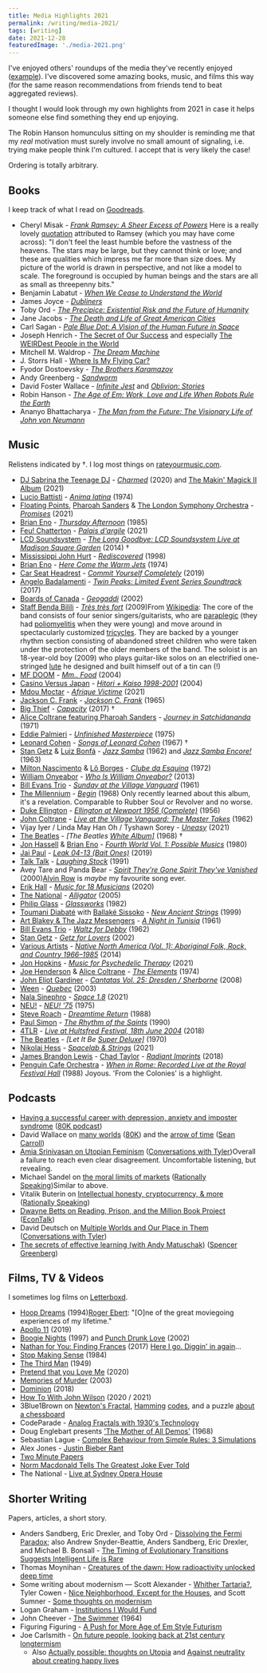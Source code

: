 ```yaml
---
title: Media Highlights 2021
permalink: /writing/media-2021/
tags: [writing]
date: 2021-12-28
featuredImage: './media-2021.png'
---
```

I've enjoyed others' roundups of the media they've recently enjoyed ([example](http://lukemuehlhauser.com/media-diet-for-q3-2021/)). I've discovered some amazing books, music, and films this way (for the same reason recommendations from friends tend to beat aggregated reviews).

I thought I would look through my own highlights from 2021 in case it helps someone else find something they end up enjoying.

The Robin Hanson homunculus sitting on my shoulder is reminding me that my *real* motivation must surely involve no small amount of signaling, i.e. trying make people think I'm cultured. I accept that is very likely the case!

Ordering is totally arbitrary.

## Books

I keep track of what I read on [Goodreads](https://www.goodreads.com/user/show/38695642-fin-moorhouse).

- Cheryl Misak - [*Frank Ramsey: A Sheer Excess of Powers*](https://www.goodreads.com/book/show/52950063-frank-ramsey)<Sidenote label='ramsey'> Here is a really lovely <a href='https://www.goodreads.com/quotes/787508-i-don-t-feel-the-least-humble-before-the-vastness-of'>quotation</a> attributed to Ramsey (which you may have come across): "I don't feel the least humble before the vastness of the heavens. The stars may be large, but they cannot think or love; and these are qualities which impress me far more than size does. My picture of the world is drawn in perspective, and not like a model to scale. The foreground is occupied by human beings and the stars are all as small as threepenny bits."</Sidenote>
- Benjamin Labatut - *[When We Cease to Understand the World](https://www.goodreads.com/book/show/53972214-when-we-cease-to-understand-the-world)*
- James Joyce - [*Dubliners*](https://www.goodreads.com/book/show/11012.Dubliners)
- Toby Ord - [*The Precipice: Existential Risk and the Future of Humanity*](https://www.goodreads.com/book/show/50485582-the-precipice)
- Jane Jacobs - [*The Death and Life of Great American Cities*](https://www.goodreads.com/book/show/30833.The_Death_and_Life_of_Great_American_Cities)
- Carl Sagan - [*Pale Blue Dot: A Vision of the Human Future in Space*](https://www.goodreads.com/book/show/61663.Pale_Blue_Dot)
- Joseph Henrich - [The Secret of Our Success](https://www.goodreads.com/book/show/25761655-the-secret-of-our-success) and especially [The WEIRDest People in the World](https://www.goodreads.com/book/show/51710349-the-weirdest-people-in-the-world)
- Mitchell M. Waldrop - [*The Dream Machine*](https://press.stripe.com/the-dream-machine)
- J. Storrs Hall - [Where Is My Flying Car?](https://press.stripe.com/where-is-my-flying-car)
- Fyodor Dostoevsky - [*The Brothers Karamazov*](https://www.goodreads.com/book/show/4935.The_Brothers_Karamazov)
- Andy Greenberg - [*Sandworm*](https://www.goodreads.com/book/show/41436213-sandworm)
- David Foster Wallace - [*Infinite Jest*](https://www.goodreads.com/book/show/6759.Infinite_Jest) and [*Oblivion: Stories*](https://www.goodreads.com/book/show/6749.Oblivion)
- Robin Hanson - [*The Age of Em: Work, Love and Life When Robots Rule the Earth*](https://www.goodreads.com/book/show/26831944-the-age-of-em)
- Ananyo Bhattacharya - [*The Man from the Future: The Visionary Life of John von Neumann*](https://www.goodreads.com/book/show/56155133-the-man-from-the-future)

## Music

Relistens indicated by †. I log most things on [rateyourmusic.com](https://rateyourmusic.com/~finm).

- [DJ Sabrina the Teenage DJ](https://rateyourmusic.com/artist/dj-sabrina-the-teenage-dj) - *[Charmed](https://rateyourmusic.com/release/album/dj-sabrina-the-teenage-dj/charmed/)* (2020) and [The Makin' Magick II Album](https://rateyourmusic.com/release/album/dj-sabrina-the-teenage-dj/the-makin-magick-ii-album/) (2021)
- [Lucio Battisti](https://rateyourmusic.com/artist/lucio_battisti) - *[Anima latina](https://rateyourmusic.com/release/album/lucio-battisti/anima-latina/)* (1974)
- [Floating Points](https://rateyourmusic.com/artist/floating-points), [Pharoah Sanders](https://rateyourmusic.com/artist/pharoah_sanders) & [The London Symphony Orchestra](https://rateyourmusic.com/artist/london-symphony-orchestra) - *[Promises](https://rateyourmusic.com/release/album/floating-points-pharoah-sanders-and-the-london-symphony-orchestra/promises/)* (2021)
- [Brian Eno](https://rateyourmusic.com/artist/brian-eno) - *[Thursday Afternoon](https://rateyourmusic.com/release/album/brian-eno/thursday-afternoon/)* (1985)
- [Feu! Chatterton](https://rateyourmusic.com/artist/feu-chatterton) - *[Palais d'argile](https://rateyourmusic.com/release/album/feu-chatterton/palais-dargile/)* (2021)
- [LCD Soundsystem](https://rateyourmusic.com/artist/lcd-soundsystem) - *[The Long Goodbye: LCD Soundsystem Live at Madison Square Garden](https://rateyourmusic.com/release/album/lcd-soundsystem/the-long-goodbye-lcd-soundsystem-live-at-madison-square-garden/)* (2014) †
- [Mississippi John Hurt](https://rateyourmusic.com/artist/mississippi-john-hurt) - *[Rediscovered](https://rateyourmusic.com/release/comp/mississippi-john-hurt/rediscovered/)*  (1998)
- [Brian Eno](https://rateyourmusic.com/artist/brian-eno) - *[Here Come the Warm Jets](https://rateyourmusic.com/release/album/eno/here-come-the-warm-jets/)* (1974)
- [Car Seat Headrest](https://rateyourmusic.com/artist/car-seat-headrest) - *[Commit Yourself Completely](https://rateyourmusic.com/release/album/car-seat-headrest/commit-yourself-completely/)* (2019)
- [Angelo Badalamenti](https://rateyourmusic.com/artist/angelo-badalamenti) - *[Twin Peaks: Limited Event Series Soundtrack](https://rateyourmusic.com/release/album/angelo-badalamenti/twin-peaks-limited-event-series-soundtrack/)* (2017)
- [Boards of Canada](https://rateyourmusic.com/artist/boards-of-canada) - *[Geogaddi](https://rateyourmusic.com/release/album/boards-of-canada/geogaddi/)* (2002)
- [Staff Benda Bilili](https://rateyourmusic.com/artist/staff_benda_bilili) - *[Très très fort](https://rateyourmusic.com/release/album/staff_benda_bilili/tres_tres_fort/)* (2009)<Sidenote label='sub'>From [Wikipedia](https://en.wikipedia.org/wiki/Staff_Benda_Bilili): The core of the band consists of four senior singers/guitarists, who are [paraplegic](https://en.wikipedia.org/wiki/Paraplegia) (they had [poliomyelitis](https://en.wikipedia.org/wiki/Poliomyelitis) when they were young) and move around in spectacularly customized [tricycles](https://en.wikipedia.org/wiki/Tricycle). They are backed by a younger rhythm section consisting of abandoned street children who were taken under the protection of the older members of the band. The soloist is an 18-year-old boy (2009) who plays guitar-like solos on an electrified one-stringed [lute](https://en.wikipedia.org/wiki/Lute) he designed and built himself out of a tin can (!)</Sidenote>
- [MF DOOM](https://rateyourmusic.com/artist/mf-doom) - *[Mm.. Food](https://rateyourmusic.com/release/album/mf-doom/mm-food/)* (2004)
- [Casino Versus Japan](https://rateyourmusic.com/artist/casino-versus-japan) - *[Hitori + Kaiso 1998-2001](https://rateyourmusic.com/release/album/casino-versus-japan/hitori-kaiso-1998-2001/)* (2004)
- [Mdou Moctar](https://rateyourmusic.com/artist/mdou-moctar) - *[Afrique Victime](https://rateyourmusic.com/release/album/mdou-moctar/afrique-victime/)* (2021)
- [Jackson C. Frank](https://rateyourmusic.com/artist/jackson_c__frank) - *[Jackson C. Frank](https://rateyourmusic.com/release/album/jackson-c-frank/jackson-c-frank/)* (1965)
- [Big Thief](https://rateyourmusic.com/artist/big-thief) - *[Capacity](https://rateyourmusic.com/release/album/big-thief/capacity/)*  (2017) †
- [Alice Coltrane featuring Pharoah Sanders](https://rateyourmusic.com/artist/alice-coltrane) - *[Journey in Satchidananda](https://rateyourmusic.com/release/album/alice-coltrane-featuring-pharoah-sanders/journey-in-satchidananda/)* (1971)
- [Eddie Palmieri](https://rateyourmusic.com/artist/eddie-palmieri) - *[Unfinished Masterpiece](https://rateyourmusic.com/release/album/eddie-palmieri/unfinished-masterpiece/)* (1975)
- [Leonard Cohen](https://rateyourmusic.com/artist/leonard-cohen) - *[Songs of Leonard Cohen](https://rateyourmusic.com/release/album/leonard-cohen/songs-of-leonard-cohen/)* (1967) †
- [Stan Getz](https://rateyourmusic.com/artist/stan-getz) & [Luiz Bonfá](https://rateyourmusic.com/artist/luiz_bonfa) - *[Jazz Samba](https://rateyourmusic.com/release/album/stan-getz-charlie-byrd/jazz-samba/)*   (1962) and *[Jazz Samba Encore!](https://rateyourmusic.com/release/album/stan-getz-luiz-bonfa/jazz-samba-encore/)* (1963)
- [Milton Nascimento](https://rateyourmusic.com/artist/milton-nascimento) & [Lô Borges](https://rateyourmusic.com/artist/lo-borges) - *[Clube da Esquina](https://rateyourmusic.com/release/album/milton-nascimento-lo-borges/clube-da-esquina/)* (1972)
- [William Onyeabor](https://rateyourmusic.com/artist/william-onyeabor) - *[Who Is William Onyeabor?](https://rateyourmusic.com/release/comp/william-onyeabor/who-is-william-onyeabor/)* (2013)
- [Bill Evans Trio](https://rateyourmusic.com/artist/bill-evans) - *[Sunday at the Village Vanguard](https://rateyourmusic.com/release/album/bill-evans-trio/sunday-at-the-village-vanguard/)* (1961)
- [The Millennium](https://rateyourmusic.com/artist/the-millennium) - *[Begin](https://rateyourmusic.com/release/album/the-millennium/begin/)* (1968) <Sidenote label='begin'>Only recently learned about this album, it's a revelation. Comparable to Rubber Soul or Revolver and no worse.</Sidenote>
- [Duke Ellington](https://rateyourmusic.com/artist/duke-ellington) - *[Ellington at Newport 1956 (Complete)](https://rateyourmusic.com/release/album/duke-ellington/ellington-at-newport-1956-complete-2/)* (1956)
- [John Coltrane](https://rateyourmusic.com/artist/john-coltrane) - *[Live at the Village Vanguard: The Master Takes](https://rateyourmusic.com/release/comp/john_coltrane/live_at_the_village_vanguard__the_master_takes/)* (1962)
- Vijay Iyer /  Linda May Han Oh / Tyshawn Sorey - *[Uneasy](https://rateyourmusic.com/release/album/vijay-iyer-linda-may-han-oh-tyshawn-sorey/uneasy/)* (2021)
- [The Beatles](https://rateyourmusic.com/artist/the-beatles) - *[The Beatles [White Album\]](https://rateyourmusic.com/release/album/the-beatles/the-beatles-white-album/)* (1968) †
- [Jon Hassell](https://rateyourmusic.com/artist/jon-hassell) & [Brian Eno](https://rateyourmusic.com/artist/brian-eno) - *[Fourth World Vol. 1: Possible Musics](https://rateyourmusic.com/release/album/jon-hassell-brian-eno/fourth-world-vol-1-possible-musics/)* (1980)
- [Jai Paul](https://rateyourmusic.com/artist/jai-paul) - *[Leak 04-13 (Bait Ones)](https://rateyourmusic.com/release/album/jai-paul/leak-04-13-bait-ones/)* (2019)
- [Talk Talk](https://rateyourmusic.com/artist/talk-talk) - *[Laughing Stock](https://rateyourmusic.com/release/album/talk-talk/laughing-stock/)* (1991)
- Avey Tare and Panda Bear - *[Spirit They're Gone Spirit They've Vanished](https://rateyourmusic.com/release/album/avey-tare-and-panda-bear/spirit-theyre-gone-spirit-theyve-vanished-3/)* (2000)<Sidenote label='spirit'>[Alvin Row](https://www.youtube.com/watch?v=XTRGYz17E5U) is *maybe* my favourite song ever.</Sidenote>
- [Erik Hall](https://rateyourmusic.com/artist/erik-hall) - *[Music for 18 Musicians](https://rateyourmusic.com/release/album/erik-hall/music-for-18-musicians/)* (2020)
- [The National](https://rateyourmusic.com/artist/the-national) - *[Alligator](https://rateyourmusic.com/release/album/the-national/alligator/)* (2005)
- [Philip Glass](https://rateyourmusic.com/artist/philip-glass) - *[Glassworks](https://rateyourmusic.com/release/album/philip-glass/glassworks/)* (1982)
- [Toumani Diabaté](https://rateyourmusic.com/artist/toumani-diabate) with [Ballaké Sissoko](https://rateyourmusic.com/artist/ballake-sissoko) - *[New Ancient Strings](https://rateyourmusic.com/release/album/toumani-diabate-with-ballake-sissoko/new-ancient-strings/)* (1999)
- [Art Blakey & The Jazz Messengers](https://rateyourmusic.com/artist/art-blakey) - *[A Night in Tunisia](https://rateyourmusic.com/release/album/art_blakey_and_the_jazz_messengers/a_night_in_tunisia_f9/)* (1961)
- [Bill Evans Trio](https://rateyourmusic.com/artist/bill-evans) - *[Waltz for Debby](https://rateyourmusic.com/release/album/bill-evans-trio/waltz-for-debby/)* (1962)
- [Stan Getz](https://rateyourmusic.com/artist/stan-getz) - *[Getz for Lovers](https://rateyourmusic.com/release/comp/stan-getz/getz-for-lovers/)* (2002)
- [Various Artists](https://rateyourmusic.com/artist/various-artists) - *[Native North America (Vol. 1): Aboriginal Folk, Rock, and Country 1966–1985](https://rateyourmusic.com/release/comp/various-artists/native-north-america-vol-1-aboriginal-folk-rock-and-country-1966–1985/)* (2014)
- [Jon Hopkins](https://rateyourmusic.com/artist/jon-hopkins) - *[Music for Psychedelic Therapy](https://rateyourmusic.com/release/album/jon-hopkins/music-for-psychedelic-therapy/)*   (2021)
- [Joe Henderson](https://rateyourmusic.com/artist/joe-henderson) & [Alice Coltrane](https://rateyourmusic.com/artist/alice-coltrane) - *[The Elements](https://rateyourmusic.com/release/album/joe-henderson-alice-coltrane/the-elements/)* (1974)
- [John Eliot Gardiner](https://rateyourmusic.com/artist/john_eliot_gardiner) - *[Cantatas Vol. 25: Dresden / Sherborne](https://rateyourmusic.com/release/album/john-eliot-gardiner/cantatas-vol-25-dresden-sherborne/)* (2008)
- [Ween](https://rateyourmusic.com/artist/ween) - *[Quebec](https://rateyourmusic.com/release/album/ween/quebec/)* (2003)
- [Nala Sinephro](https://rateyourmusic.com/artist/nala-sinephro) - *[Space 1.8](https://rateyourmusic.com/release/album/nala-sinephro/space-1_8/)* (2021)
- [NEU!](https://rateyourmusic.com/artist/neu) - *[NEU! '75](https://rateyourmusic.com/release/album/neu/neu-75/)* (1975)
- [Steve Roach](https://rateyourmusic.com/artist/steve_roach) - *[Dreamtime Return](https://rateyourmusic.com/release/album/steve-roach/dreamtime-return/)* (1988)
- [Paul Simon](https://rateyourmusic.com/artist/paul-simon) - *[The Rhythm of the Saints](https://rateyourmusic.com/release/album/paul-simon/the-rhythm-of-the-saints/)* (1990)
- [4TLR](https://rateyourmusic.com/artist/four-tet) - *[Live at Hultsfred Festival, 18th June 2004](https://rateyourmusic.com/release/album/4tlr/live-at-hultsfred-festival-18th-june-2004/)* (2018)
- [The Beatles](https://rateyourmusic.com/artist/the-beatles) - *[Let It Be [Super Deluxe\]](https://rateyourmusic.com/release/album/the-beatles/let-it-be-87/)* (1970)
- [Nikolaj Hess](https://rateyourmusic.com/artist/nikolaj-hess) - *[Spacelab & Strings](https://rateyourmusic.com/release/album/nikolaj-hess/spacelab-and-strings/)* (2021)
- [James Brandon Lewis](https://rateyourmusic.com/artist/james_brandon_lewis) - [Chad Taylor](https://rateyourmusic.com/artist/chad-taylor) - *[Radiant Imprints](https://rateyourmusic.com/release/album/james-brandon-lewis-chad-taylor/radiant-imprints/)* (2018)
- [Penguin Cafe Orchestra](https://rateyourmusic.com/artist/penguin-cafe-orchestra) - *[When in Rome: Recorded Live at the Royal Festival Hall](https://rateyourmusic.com/release/album/penguin-cafe-orchestra/when-in-rome-recorded-live-at-the-royal-festival-hall/)* (1988) <Sidenote label='pco'>Joyous. 'From the Colonies' is a highlight.</Sidenote>

## Podcasts

- [Having a successful career with depression, anxiety and imposter syndrome](https://80000hours.org/podcast/episodes/depression-anxiety-imposter-syndrome/) ([80K podcast](https://80000hours.org/podcast/))
- David Wallace on [many worlds](https://80000hours.org/podcast/episodes/david-wallace-many-worlds-theory-of-quantum-mechanics/) ([80K](https://80000hours.org/podcast/)) and the [arrow of time](https://www.preposterousuniverse.com/podcast/2021/08/02/158-david-wallace-on-the-arrow-of-time/) ([Sean Carroll](https://www.preposterousuniverse.com/podcast/))
- [Amia Srinivasan on Utopian Feminism](https://conversationswithtyler.com/episodes/amia-srinivasan/) ([Conversations with Tyler](https://conversationswithtyler.com))<Sidenote label='amia'>Overall a failure to reach even clear disagreement. Uncomfortable listening, but revealing.</Sidenote>
- Michael Sandel on [the moral limits of markets](http://rationallyspeakingpodcast.org/episode-247-the-moral-limits-of-markets-the-problem-with-meritocracy-michael-sandel/) ([Rationally Speaking](http://rationallyspeakingpodcast.org))<Sidenote label='sandel'>Similar to above.</Sidenote>
- Vitalik Buterin on [Intellectual honesty, cryptocurrency, & more](http://rationallyspeakingpodcast.org/253-intellectual-honesty-cryptocurrency-more-vitalik-buterin/) ([Rationally Speaking](http://rationallyspeakingpodcast.org))
- [Dwayne Betts on Reading, Prison, and the Million Book Project](https://www.econtalk.org/dwayne-betts-on-reading-prison-and-the-million-book-project/) ([EconTalk](https://www.econtalk.org/))
- David Deutsch on [Multiple Worlds and Our Place in Them](https://conversationswithtyler.com/episodes/david-deutsch/) ([Conversations with Tyler](https://conversationswithtyler.com))
- [The secrets of effective learning (with Andy Matuschak)](https://podcasts.apple.com/us/podcast/the-secrets-of-effective-learning-with-andy-matuschak/id1535406429?i=1000530422993) ([Spencer Greenberg](https://clearerthinkingpodcast.com/))

## Films, TV & Videos

I sometimes log films on [Letterboxd](https://letterboxd.com/finm/films/by/date/).

- [Hoop Dreams](https://letterboxd.com/film/hoop-dreams/) (1994)<Sidenote label='hoop'><a href='https://www.rogerebert.com/roger-ebert/the-great-american-documentary'>Roger Ebert</a>: "[O]ne of the great moviegoing experiences of my lifetime."</Sidenote>
- [Apollo 11](https://letterboxd.com/film/apollo-11-2019/) (2019)
- [Boogie Nights](https://letterboxd.com/film/boogie-nights/) (1997) and [Punch Drunk Love](https://letterboxd.com/film/punch-drunk-love/) (2002)
- [Nathan for You: Finding Frances](https://letterboxd.com/film/nathan-for-you-finding-frances/) (2017) <Sidenote label='hoop'><a href='https://www.youtube.com/watch?v=fc7cYfox91k'>Here I go. Diggin' in again</a>...</Sidenote>
- [Stop Making Sense](https://letterboxd.com/film/stop-making-sense/) (1984)
- [The Third Man](https://letterboxd.com/film/the-third-man/) (1949)
- [Pretend that you Love Me](https://youtu.be/enazxSimfm0) (2020)
- [Memories of Murder](https://letterboxd.com/film/memories-of-murder/) (2003)
- [Dominion](https://letterboxd.com/film/dominion-2018/) (2018)
- [How To With John Wilson](https://en.wikipedia.org/wiki/How_To_with_John_Wilson) (2020 / 2021)
- 3Blue1Brown on [Newton's Fractal](https://www.youtube.com/watch?v=-RdOwhmqP5s), [Hamming](https://www.youtube.com/watch?v=X8jsijhllIA) [codes](https://www.youtube.com/watch?v=b3NxrZOu_CE), and a puzzle [about a chessboard](https://www.youtube.com/watch?v=wTJI_WuZSwE&t=71s)
- CodeParade - [Analog Fractals with 1930's Technology](https://youtu.be/Pv26QAOcb6Q)
- Doug Englebart presents ['The Mother of All Demos'](https://youtu.be/yJDv-zdhzMY) (1968)
- Sebastian Lague - [Complex Behaviour from Simple Rules: 3 Simulations](https://youtu.be/kzwT3wQWAHE)
- Alex Jones - [Justin Bieber Rant](https://www.youtube.com/watch?v=_t3POfNbx6M&list=FL0i2I3RE2dAtNnpgTlkxVsQ)
- [Two Minute Papers](https://www.youtube.com/channel/UCbfYPyITQ-7l4upoX8nvctg)
- [Norm Macdonald Tells The Greatest Joke Ever Told](https://youtu.be/1-MJy7w69EU)
- The National - [Live at Sydney Opera House](https://www.youtube.com/watch?v=uWd0EWKpH94&list=FL0i2I3RE2dAtNnpgTlkxVsQ&index=28&t=2508s)

## Shorter Writing

Papers, articles, a short story.

- Anders Sandberg, Eric Drexler, and Toby Ord - [Dissolving the Fermi Paradox](https://arxiv.org/abs/1806.02404); also Andrew Snyder-Beattie, Anders Sandberg, Eric Drexler, and Michael B. Bonsall - [The Timing of Evolutionary Transitions Suggests Intelligent Life is Rare](https://www.liebertpub.com/doi/full/10.1089/ast.2019.2149)
- Thomas Moynihan - [Creatures of the dawn: How radioactivity unlocked deep time](https://www.bbc.com/future/article/20210929-creatures-of-the-dawn-how-radioactivity-unlocked-deep-time)
- Some writing about modernism — Scott Alexander - [Whither Tartaria?](https://astralcodexten.substack.com/p/whither-tartaria), Tyler Cowen - [Nice Neighborhood, Except for the Houses](https://www.bloomberg.com/opinion/articles/2021-10-05/urban-design-why-can-t-we-build-nice-neighborhoods-anymore?srnd=premium&sref=XgZBm7li), and Scott Sumner - [Some thoughts on modernism](https://www.econlib.org/some-random-thoughts-on-modernism/)
- Logan Graham - [Institutions I Would Fund](http://logangraham.xyz/blog/Institutions-I-Would-Fund)
- John Cheever - [The Swimmer](https://www.newyorker.com/magazine/1964/07/18/the-swimmer) (1964)
- Figuring Figuring - [A Push for More Age of Em Style Futurism](https://figuringfiguring.com/2020/06/15/a-push-for-more-age-of-em-style-futurism/)
- Joe Carlsmith - [On future people, looking back at 21st century longtermism](https://handsandcities.com/2021/03/22/on-future-people-looking-back-at-21st-century-longtermism/)
  - Also [Actually possible: thoughts on Utopia](https://handsandcities.com/2021/01/18/actually-possible-thoughts-on-utopia/) and [Against neutrality about creating happy lives](https://handsandcities.com/2021/03/14/against-neutrality-about-creating-happy-lives/)
